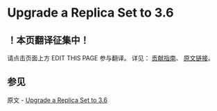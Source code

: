 # Upgrade a Replica Set to 3.6

## ！本页翻译征集中！

请点击页面上方 EDIT THIS PAGE 参与翻译。
详见：
[贡献指南]( https://github.com/JinMuInfo/MongoDB-Manual-zh/blob/master/CONTRIBUTING.md )、
[原文链接](  https://docs.mongodb.com/manual/release-notes/3.6-upgrade-replica-set/  )。

## 参见

原文 - [Upgrade a Replica Set to 3.6]( https://docs.mongodb.com/manual/release-notes/3.6-upgrade-replica-set/ )

